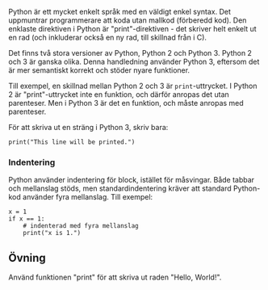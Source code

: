 Python är ett mycket enkelt språk med en väldigt enkel syntax. Det uppmuntrar programmerare att koda utan mallkod (förberedd kod). Den enklaste direktiven i Python är "print"-direktiven - det skriver helt enkelt ut en rad (och inkluderar också en ny rad, till skillnad från i C).

Det finns två stora versioner av Python, Python 2 och Python 3. Python 2 och 3 är ganska olika. Denna handledning använder Python 3, eftersom det är mer semantiskt korrekt och stöder nyare funktioner.

Till exempel, en skillnad mellan Python 2 och 3 är `print`-uttrycket. I Python 2 är "print"-uttrycket inte en funktion, och därför anropas det utan parenteser. Men i Python 3 är det en funktion, och måste anropas med parenteser.

För att skriva ut en sträng i Python 3, skriv bara:

    print("This line will be printed.")

### Indentering

Python använder indentering för block, istället för måsvingar. Både tabbar och mellanslag stöds, men standardindentering kräver att standard Python-kod använder fyra mellanslag. Till exempel:

    x = 1
    if x == 1:
        # indenterad med fyra mellanslag
        print("x is 1.")

Övning
--------

Använd funktionen "print" för att skriva ut raden "Hello, World!".